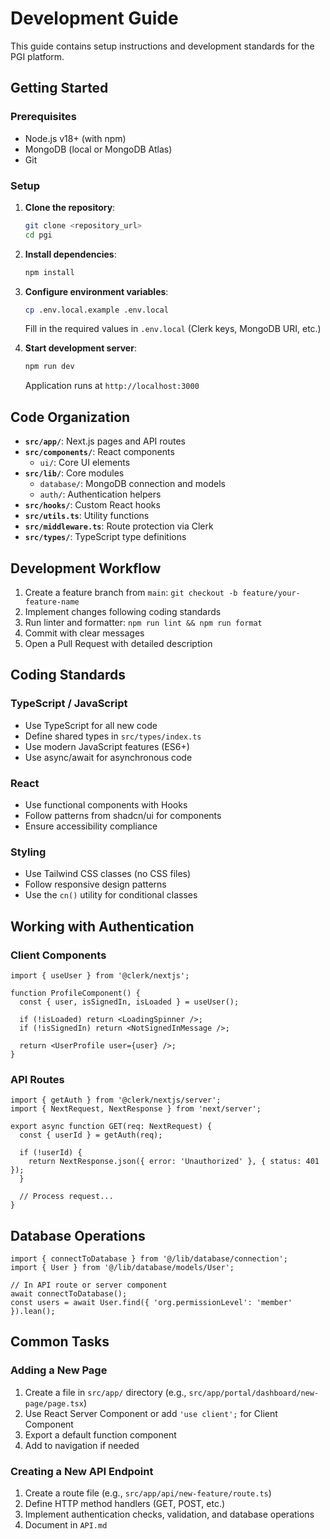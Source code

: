# Development Guide

This guide contains setup instructions and development standards for the PGI platform.

## Getting Started

### Prerequisites

- Node.js v18+ (with npm)
- MongoDB (local or MongoDB Atlas)
- Git

### Setup

1. **Clone the repository**:

   ```bash
   git clone <repository_url>
   cd pgi
   ```

2. **Install dependencies**:

   ```bash
   npm install
   ```

3. **Configure environment variables**:

   ```bash
   cp .env.local.example .env.local
   ```

   Fill in the required values in `.env.local` (Clerk keys, MongoDB URI, etc.)

4. **Start development server**:
   ```bash
   npm run dev
   ```
   Application runs at `http://localhost:3000`

## Code Organization

- **`src/app/`**: Next.js pages and API routes
- **`src/components/`**: React components
  - `ui/`: Core UI elements
- **`src/lib/`**: Core modules
  - `database/`: MongoDB connection and models
  - `auth/`: Authentication helpers
- **`src/hooks/`**: Custom React hooks
- **`src/utils.ts`**: Utility functions
- **`src/middleware.ts`**: Route protection via Clerk
- **`src/types/`**: TypeScript type definitions

## Development Workflow

1. Create a feature branch from `main`: `git checkout -b feature/your-feature-name`
2. Implement changes following coding standards
3. Run linter and formatter: `npm run lint && npm run format`
4. Commit with clear messages
5. Open a Pull Request with detailed description

## Coding Standards

### TypeScript / JavaScript

- Use TypeScript for all new code
- Define shared types in `src/types/index.ts`
- Use modern JavaScript features (ES6+)
- Use async/await for asynchronous code

### React

- Use functional components with Hooks
- Follow patterns from shadcn/ui for components
- Ensure accessibility compliance

### Styling

- Use Tailwind CSS classes (no CSS files)
- Follow responsive design patterns
- Use the `cn()` utility for conditional classes

## Working with Authentication

### Client Components

```tsx
import { useUser } from '@clerk/nextjs';

function ProfileComponent() {
  const { user, isSignedIn, isLoaded } = useUser();

  if (!isLoaded) return <LoadingSpinner />;
  if (!isSignedIn) return <NotSignedInMessage />;

  return <UserProfile user={user} />;
}
```

### API Routes

```tsx
import { getAuth } from '@clerk/nextjs/server';
import { NextRequest, NextResponse } from 'next/server';

export async function GET(req: NextRequest) {
  const { userId } = getAuth(req);

  if (!userId) {
    return NextResponse.json({ error: 'Unauthorized' }, { status: 401 });
  }

  // Process request...
}
```

## Database Operations

```tsx
import { connectToDatabase } from '@/lib/database/connection';
import { User } from '@/lib/database/models/User';

// In API route or server component
await connectToDatabase();
const users = await User.find({ 'org.permissionLevel': 'member' }).lean();
```

## Common Tasks

### Adding a New Page

1. Create a file in `src/app/` directory (e.g., `src/app/portal/dashboard/new-page/page.tsx`)
2. Use React Server Component or add `'use client';` for Client Component
3. Export a default function component
4. Add to navigation if needed

### Creating a New API Endpoint

1. Create a route file (e.g., `src/app/api/new-feature/route.ts`)
2. Define HTTP method handlers (GET, POST, etc.)
3. Implement authentication checks, validation, and database operations
4. Document in `API.md`
